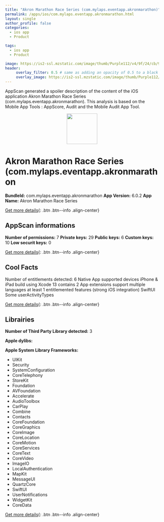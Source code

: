 ```yaml
---
title: "Akron Marathon Race Series (com.mylaps.eventapp.akronmarathon)"
permalink: /apps/ios/com.mylaps.eventapp.akronmarathon.html
layout: single
author_profile: false
categories: 
  - ios app 
  - Product 

tags: 
  - ios app 
  - Product 

image: https://is2-ssl.mzstatic.com/image/thumb/Purple112/v4/9f/24/cb/9f24cbfc-de16-1c59-71bf-700137b6f446/AppIcon-1x_U007emarketing-0-10-0-85-220.png/512x512bb.jpg
header: 
     overlay_filter: 0.5 # same as adding an opacity of 0.5 to a black background
     overlay_image: https://is2-ssl.mzstatic.com/image/thumb/Purple112/v4/9f/24/cb/9f24cbfc-de16-1c59-71bf-700137b6f446/AppIcon-1x_U007emarketing-0-10-0-85-220.png/512x512bb.jpg
---
```

AppScan generated a spoiler description of the content of the iOS application Akron Marathon Race Series (com.mylaps.eventapp.akronmarathon). This analysis is based on the Mobile App Tools : AppScore, Audit and the Mobile Audit App Tool.

  
  
<div style="text-align: center;"><img src="https://is2-ssl.mzstatic.com/image/thumb/Purple112/v4/9f/24/cb/9f24cbfc-de16-1c59-71bf-700137b6f446/AppIcon-1x_U007emarketing-0-10-0-85-220.png/512x512bb.jpg" width="100" height="100"></div>  
  
# Akron Marathon Race Series (com.mylaps.eventapp.akronmarathon

**BundleId:** com.mylaps.eventapp.akronmarathon
**App Version:** 6.0.2
**App Name:** Akron Marathon Race Series


[Get more details](/pricing.html){: .btn .btn--info .align-center}  
  
## AppScan informations 

**Number of permissions:** 7
**Private keys:** 29
**Public keys:** 6
**Custom keys:** 10
**Low securit keys:** 0
  
[Get more details](/pricing.html){: .btn .btn--info .align-center}

## Cool Facts

Number of entitlements detected: 6
Native App
supported devices iPhone & iPad
build using Xcode 13
contains 2 App extensions
support multiple languages
at least 1 entitlemented features (strong iOS integration)
SwiftUI
Some userActivityTypes
  
[Get more details](/pricing.html){: .btn .btn--info .align-center}

## Librairies 
**Number of Third Party Library detected:** 3

**Apple dylibs:**


**Apple System Library Frameworks:**
- UIKit
- Security
- SystemConfiguration
- CoreTelephony
- StoreKit
- Foundation
- AVFoundation
- Accelerate
- AudioToolbox
- CarPlay
- Combine
- Contacts
- CoreFoundation
- CoreGraphics
- CoreImage
- CoreLocation
- CoreMotion
- CoreServices
- CoreText
- CoreVideo
- ImageIO
- LocalAuthentication
- MapKit
- MessageUI
- QuartzCore
- SwiftUI
- UserNotifications
- WidgetKit
- CoreData


  
[Get more details](/pricing.html){: .btn .btn--info .align-center}

